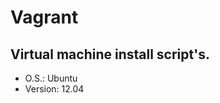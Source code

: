 Vagrant
=======

Virtual machine install script's.
---------------------------------
* O.S.:
  Ubuntu
* Version:
  12.04
